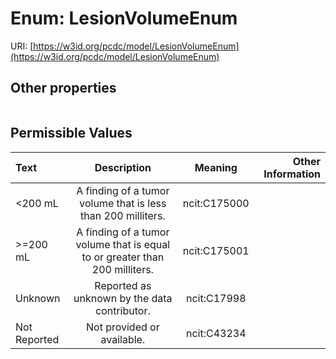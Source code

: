 
# Enum: LesionVolumeEnum




URI: [https://w3id.org/pcdc/model/LesionVolumeEnum](https://w3id.org/pcdc/model/LesionVolumeEnum)


## Other properties

|  |  |  |
| --- | --- | --- |

## Permissible Values

| Text | Description | Meaning | Other Information |
| :--- | :---: | :---: | ---: |
| <200 mL | A finding of a tumor volume that is less than 200 milliters. | ncit:C175000 |  |
| >=200 mL | A finding of a tumor volume that is equal to or greater than 200 milliters. | ncit:C175001 |  |
| Unknown | Reported as unknown by the data contributor. | ncit:C17998 |  |
| Not Reported | Not provided or available. | ncit:C43234 |  |

